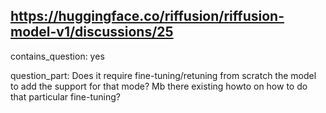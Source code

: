 ## https://huggingface.co/riffusion/riffusion-model-v1/discussions/25

contains_question: yes

question_part: Does it require fine-tuning/retuning from scratch the model to add the support for that mode?
Mb there existing howto on how to do that particular fine-tuning?